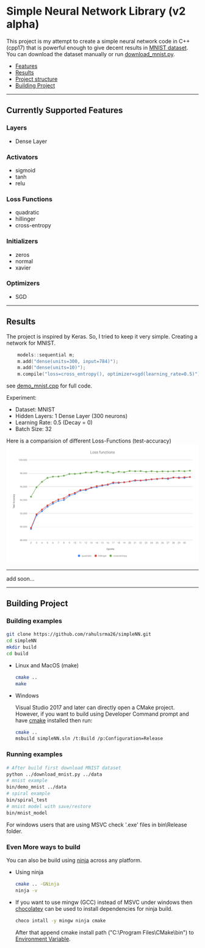 Simple Neural Network Library (v2 alpha)
========================================

This project is my attempt to create a simple neural network
code in C++ (cpp17) that is powerful enough to give decent
results in [MNIST dataset](http://yann.lecun.com/exdb/mnist/).
You can download the dataset manually or run [download_mnist.py](download_mnist.py).

*	[Features](#features)
*	[Results](#results)
*	[Project structure](#project-structure)
*   [Building Project](#building-project)

---

[](#features)
## Currently Supported Features

### Layers
*	Dense Layer

### Activators
*	sigmoid
*	tanh
*	relu

### Loss Functions
*	quadratic
*	hillinger
*	cross-entropy

### Initializers
*	zeros
*	normal
*	xavier

### Optimizers
*	SGD

---

[](#results)
## Results

The project is inspired by Keras. So, I tried to keep it very simple. Creating a network for MNIST.
```cpp
    models::sequential m;
    m.add("dense(units=300, input=784)");
    m.add("dense(units=10)");
    m.compile("loss=cross_entropy(), optimizer=sgd(learning_rate=0.5)");
```
see [demo_mnist.cpp](examples/demo_mnist.cpp) for full code.

Experiment:
* Dataset: MNIST
* Hidden Layers: 1 Dense Layer (300 neurons)
* Learning Rate: 0.5 (Decay = 0)
* Batch Size: 32

Here is a comparision of different Loss-Functions (test-accuracy)
![alt text](docs/plots/loss_functions.svg)

---

[](#project-structure)
add soon...

---

[](#building-project)
## Building Project

### Building examples

```sh
git clone https://github.com/rahulsrma26/simpleNN.git
cd simpleNN
mkdir build
cd build
```

* Linux and MacOS (make)
    ```sh
    cmake ..
    make
    ```

* Windows

    Visual Studio 2017 and later can directly open a CMake project. However, if you want to build using Developer Command prompt and have [cmake](https://cmake.org/) installed then run:
    ```sh
    cmake ..
    msbuild simpleNN.sln /t:Build /p:Configuration=Release
    ```

### Running examples

```sh
# After build first download MNIST dataset
python ../download_mnist.py ../data
# mnist example
bin/demo_mnist ../data
# spiral example
bin/spiral_test
# mnist model with save/restore
bin/mnist_model
```
For windows users that are using MSVC check '.exe' files in bin\Release folder.

### Even More ways to build

You can also be build using [ninja](https://ninja-build.org/) across any platform.

* Using ninja
    ```sh
    cmake .. -GNinja
    ninja -v
    ```

* If you want to use mingw (GCC) instead of MSVC under windows then [chocolatey](https://chocolatey.org/) can be used to install dependencies for ninja build.

    ```sh
    choco intall -y mingw ninja cmake
    ```
    After that append cmake install path ("C:\Program Files\CMake\bin") to [Environment Variable](https://helpdeskgeek.com/windows-10/add-windows-path-environment-variable/).

